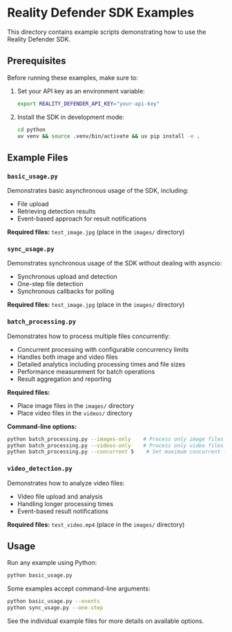 # Reality Defender SDK Examples

This directory contains example scripts demonstrating how to use the Reality Defender SDK.

## Prerequisites

Before running these examples, make sure to:

1. Set your API key as an environment variable:
   ```bash
   export REALITY_DEFENDER_API_KEY="your-api-key"
   ```

2. Install the SDK in development mode:
   ```bash
   cd python
   uv venv && source .venv/bin/activate && uv pip install -e .
   ```

## Example Files

### `basic_usage.py`
Demonstrates basic asynchronous usage of the SDK, including:
- File upload
- Retrieving detection results
- Event-based approach for result notifications

**Required files:** `test_image.jpg` (place in the `images/` directory)

### `sync_usage.py`
Demonstrates synchronous usage of the SDK without dealing with asyncio:
- Synchronous upload and detection
- One-step file detection
- Synchronous callbacks for polling

**Required files:** `test_image.jpg` (place in the `images/` directory)

### `batch_processing.py`
Demonstrates how to process multiple files concurrently:
- Concurrent processing with configurable concurrency limits
- Handles both image and video files
- Detailed analytics including processing times and file sizes
- Performance measurement for batch operations
- Result aggregation and reporting

**Required files:** 
- Place image files in the `images/` directory
- Place video files in the `videos/` directory

**Command-line options:**
```bash
python batch_processing.py --images-only    # Process only image files
python batch_processing.py --videos-only    # Process only video files
python batch_processing.py --concurrent 5    # Set maximum concurrent files to process
```

### `video_detection.py`
Demonstrates how to analyze video files:
- Video file upload and analysis
- Handling longer processing times
- Event-based result notifications

**Required files:** `test_video.mp4` (place in the `images/` directory)

## Usage

Run any example using Python:

```bash
python basic_usage.py
```

Some examples accept command-line arguments:

```bash
python basic_usage.py --events
python sync_usage.py --one-step
```

See the individual example files for more details on available options. 